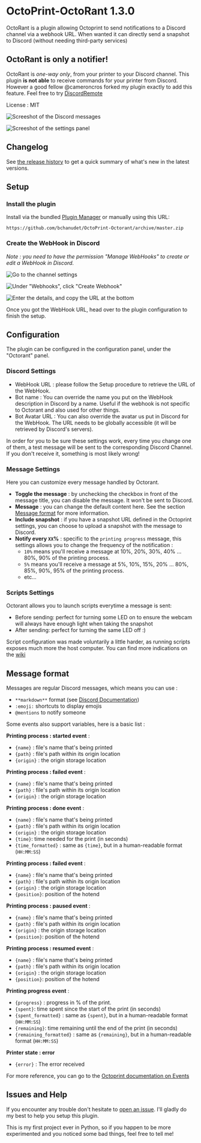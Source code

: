 # OctoPrint-OctoRant 1.3.0

OctoRant is a plugin allowing Octoprint to send notifications to a Discord channel via a webhook URL. When wanted it can directly send a snapshot to Discord (without needing third-party services)

## OctoRant is only a notifier!

OctoRant is *one-way only*, from your printer to your Discord channel. This plugin **is not able** to receive commands for your printer from Discord. However a good fellow @cameroncros forked my plugin exactly to add this feature. Feel free to try [DiscordRemote](https://plugins.octoprint.org/plugins/DiscordRemote/)

License : MIT

![Screeshot of the Discord messages](assets/img/discord.jpg)

![Screeshot of the settings panel](assets/img/settings.jpg)

## Changelog

See [the release history](https://github.com/bchanudet/OctoPrint-Octorant/releases) to get a quick summary of what's new in the latest versions.


## Setup

### Install the plugin

Install via the bundled [Plugin Manager](https://github.com/foosel/OctoPrint/wiki/Plugin:-Plugin-Manager)
or manually using this URL:

    https://github.com/bchanudet/OctoPrint-Octorant/archive/master.zip

### Create the WebHook in Discord

*Note : you need to have the permission "Manage WebHooks" to create or edit a WebHook in Discord.*

![Go to the channel settings](assets/docs/discord_setup_1.jpg)

![Under "Webhooks", click "Create Webhook"](assets/docs/discord_setup_2.jpg)

![Enter the details, and copy the URL at the bottom](assets/docs/discord_setup_3.jpg)

Once you got the WebHook URL, head over to the plugin configuration to finish the setup.

## Configuration

The plugin can be configured in the configuration panel, under the "Octorant" panel.

### Discord Settings

- WebHook URL : please follow the Setup procedure to retrieve the URL of the WebHook.
- Bot name : You can override the name you put on the WebHook description in Discord by a name. Useful if the webhook is not specific to Octorant and also used for other things.
- Bot Avatar URL : You can also override the avatar us put in Discord for the WebHook. The URL needs to be globally accessible (it will be retrieved by Discord's servers).

In order for you to be sure these settings work, every time you change one of them, a test message will be sent to the corresponding Discord Channel. If you don't receive it, something is most likely wrong!

### Message Settings

Here you can customize every message handled by Octorant.

- **Toggle the message** : by unchecking the checkbox in front of the message title, you can disable the message. It won't be sent to Discord.
- **Message** : you can change the default content here. See the section [Message format](#message-format) for more information.
- **Include snapshot** : if you have a snapshot URL defined in the Octoprint settings, you can choose to upload a snapshot with the message to Discord.
- **Notify every `XX`%** : specific to the `printing progress` message, this settings allows you to change the frequency of the notification :
    - `10%` means you'll receive a message at 10%, 20%, 30%, 40% ... 80%, 90% of the printing process.
    - `5%` means you'll receive a message at 5%, 10%, 15%, 20% ... 80%, 85%, 90%, 95% of the printing process.
    - etc...

### Scripts Settings

Octorant allows you to launch scripts everytime a message is sent:

- Before sending: perfect for turning some LED on to ensure the webcam will always have enough light when taking the snapshot
- After sending: perfect for turning the same LED off :)

Script configuration was made voluntarily a little harder, as running scripts exposes much more the host computer. You can find more indications on the [wiki](https://github.com/bchanudet/OctoPrint-Octorant/wiki/Launching-scripts)


## Message format

Messages are regular Discord messages, which means you can use :
- `**markdown**` format (see [Discord Documentation](https://support.discordapp.com/hc/en-us/articles/210298617-Markdown-Text-101-Chat-Formatting-Bold-Italic-Underline-))
- `:emoji:` shortcuts to display emojis
- `@mentions` to notify someone

Some events also support variables, here is a basic list :

**Printing process : started event** :
- `{name}` : file's name that's being printed
- `{path}` : file's path within its origin location
- `{origin}` : the origin storage location

**Printing process : failed event** :
- `{name}` : file's name that's being printed
- `{path}` : file's path within its origin location
- `{origin}` : the origin storage location

**Printing process : done event** :
- `{name}` : file's name that's being printed
- `{path}` : file's path within its origin location
- `{origin}` : the origin storage location
- `{time}`: time needed for the print (in seconds)
- `{time_formatted}` : same as `{time}`, but in a human-readable format (`HH:MM:SS`)

**Printing process : failed event** :
- `{name}` : file's name that's being printed
- `{path}` : file's path within its origin location
- `{origin}` : the origin storage location
- `{position}`: position of the hotend

**Printing process : paused event** :
- `{name}` : file's name that's being printed
- `{path}` : file's path within its origin location
- `{origin}` : the origin storage location
- `{position}`: position of the hotend

**Printing process : resumed event** :
- `{name}` : file's name that's being printed
- `{path}` : file's path within its origin location
- `{origin}` : the origin storage location
- `{position}`: position of the hotend

**Printing progress event** :
- `{progress}` : progress in % of the print.
- `{spent}`: time spent since the start of the print (in seconds)
- `{spent_formatted}` : same as `{spent}`, but in a human-readable format (`HH:MM:SS`)
- `{remaining}`: time remaining until the end of the print (in seconds)
- `{remaining_formatted}` : same as `{remaining}`, but in a human-readable format (`HH:MM:SS`)

**Printer state : error**
- `{error}` : The error received

For more reference, you can go to the [Octoprint documentation on Events](http://docs.octoprint.org/en/master/events/index.html#sec-events-available-events)

## Issues and Help

If you encounter any trouble don't hesitate to [open an issue](https://github.com/bchanudet/OctoPrint-Octorant/issues/new). I'll gladly do my best to help you setup this plugin.

This is my first project ever in Python, so if you happen to be more experimented and you noticed some bad things, feel free to tell me!
